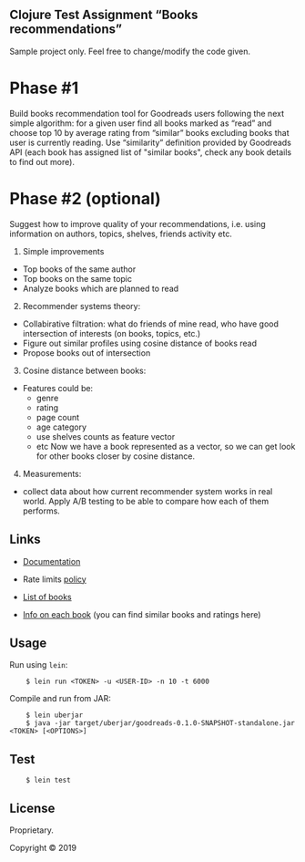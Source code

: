 ## Clojure Test Assignment “Books recommendations”

Sample project only. Feel free to change/modify the code given.

# Phase #1

Build books recommendation tool for Goodreads users following the next simple algorithm:
for a given user find all books marked as “read” and choose top 10 by average rating from “similar”
books excluding books that user is currently reading. Use “similarity” definition provided by
Goodreads API (each book has assigned list of "similar books", check any book details to find out more).

# Phase #2 (optional)

Suggest how to improve quality of your recommendations, i.e. using information on authors, topics,
shelves, friends activity etc.

1. Simple improvements
 - Top books of the same author
 - Top books on the same topic
 - Analyze books which are planned to read

2. Recommender systems theory:
 - Collabirative filtration: what do friends of mine read, who have good intersection of interests (on books, topics, etc.)
 - Figure out similar profiles using cosine distance of books read
 - Propose books out of intersection

3. Cosine distance between books:
 - Features could be:
   - genre
   - rating
   - page count
   - age category
   - use shelves counts as feature vector
   - etc
Now we have a book represented as a vector, so we can get look for other books closer by cosine distance.

4. Measurements:
 - collect data about how current recommender system works in real world. Apply A/B testing to be able to compare how each of them performs.


## Links

* [Documentation](https://www.goodreads.com/api/index)

* Rate limits [policy](https://www.goodreads.com/topic/show/17540788-what-s-rate-limit-of-your-api#comment_141992829)

* [List of books](https://www.goodreads.com/api/index#reviews.list)

* [Info on each book](https://www.goodreads.com/api/index#book.show) (you can find similar books and ratings here)

## Usage

Run using `lein`:

```shell
    $ lein run <TOKEN> -u <USER-ID> -n 10 -t 6000
```

Compile and run from JAR:

```shell
    $ lein uberjar
    $ java -jar target/uberjar/goodreads-0.1.0-SNAPSHOT-standalone.jar <TOKEN> [<OPTIONS>]
```

## Test

```shell
    $ lein test
```

## License

Proprietary.

Copyright © 2019
